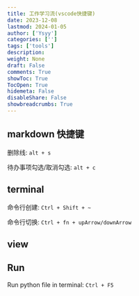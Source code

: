 ```yaml
---
title: 工作学习流(vscode快捷键)
date: 2023-12-08
lastmod: 2024-01-05
author: ['Ysyy']
categories: ['']
tags: ['tools']
description: 
weight: None
draft: False
comments: True
showToc: True
TocOpen: True
hidemeta: False
disableShare: False
showbreadcrumbs: True
---
```

## markdown 快捷键

删除线: `alt + s`

待办事项勾选/取消勾选: `alt + c`

## terminal

命令行创建: `Ctrl + Shift + ~`

命令行切换: `Ctrl + fn + upArrow/downArrow`

## view

## Run

Run python file in terminal: `Ctrl + F5`